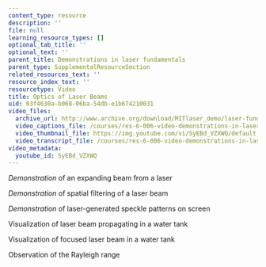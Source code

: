 ```yaml
---
content_type: resource
description: ''
file: null
learning_resource_types: []
optional_tab_title: ''
optional_text: ''
parent_title: Demonstrations in laser fundamentals
parent_type: SupplementalResourceSection
related_resources_text: ''
resource_index_text: ''
resourcetype: Video
title: Optics of Laser Beams
uid: 03f4630a-b068-06ba-54db-e1b674210031
video_files:
  archive_url: http://www.archive.org/download/MITlaser_demo/laser-fund-demo-6_300k.mp4
  video_captions_file: /courses/res-6-006-video-demonstrations-in-lasers-and-optics-spring-2008/e4dcd770a18a55949d14da79f9612f48_SyEBd_VZXWQ.vtt
  video_thumbnail_file: https://img.youtube.com/vi/SyEBd_VZXWQ/default.jpg
  video_transcript_file: /courses/res-6-006-video-demonstrations-in-lasers-and-optics-spring-2008/cdf073f638574af92b0cb4dabf38cec3_SyEBd_VZXWQ.pdf
video_metadata:
  youtube_id: SyEBd_VZXWQ
---
```


_Demonstration_ of an expanding beam from a laser

_Demonstration_ of spatial filtering of a laser beam

_Demonstration_ of laser-generated speckle patterns on screen

Visualization of laser beam propagating in a water tank

Visualization of focused laser beam in a water tank

Observation of the Rayleigh range